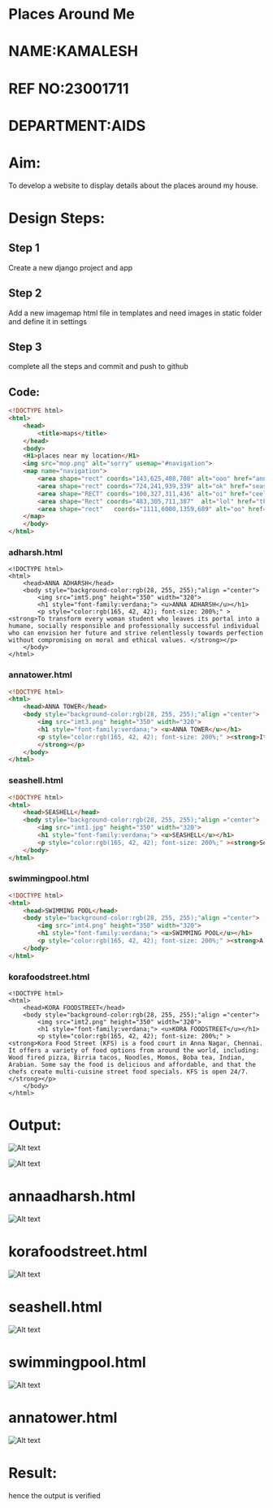 
# Places Around Me
# NAME:KAMALESH
# REF NO:23001711
# DEPARTMENT:AIDS
# Aim:
To develop a website to display details about the places around my house.

# Design Steps:
## Step 1

Create a new django project and app

## Step 2

Add a new imagemap html file in templates and need images in static folder and define it in settings

## Step 3

complete all the steps and commit and push to github

## Code:
```html
<!DOCTYPE html>
<html>
    <head>
        <title>maps</title>
    </head>
    <body>
    <H1>places near my location</H1>
    <img src="mop.png" alt="sorry" usemap="#navigation">
    <map name="navigation">
        <area shape="rect" coords="143,625,408,708" alt="ooo" href="annadharsh.html" title="annaadharsh">
        <area shape="rect" coords="724,241,939,339" alt="ok" href="seashell.html" title="seashell">
        <area shape="RECT" coords="100,327,311,436" alt="oi" href="ceelam.html" title="korafood">
        <area shape="Rect" coords="483,305,711,387"  alt="lol" href="thaila.html" title="annatower">
        <area shape="rect"   coords="1111,6000,1359,689" alt="oo" href="swimmingpool.html" title="swimmingpool">
    </map>
    </body>
</html>
```
### adharsh.html
```
<!DOCTYPE html>
<html>
    <head>ANNA ADHARSH</head>
    <body style="background-color:rgb(28, 255, 255);"align ="center">
        <img src="imt5.png" height="350" width="320">
        <h1 style="font-family:verdana;"> <u>ANNA ADHARSH</u></h1>
        <p style="color:rgb(165, 42, 42); font-size: 200%;" ><strong>To transform every woman student who leaves its portal into a humane, socially responsible and professionally successful individual who can envision her future and strive relentlessly towards perfection without compromising on moral and ethical values. </strong></p>
    </body>
</html>
```

### annatower.html
```html
<!DOCTYPE html>
<html>
    <head>ANNA TOWER</head>
    <body style="background-color:rgb(28, 255, 255);"align ="center">
        <img src="imt3.png" height="350" width="320">
        <h1 style="font-family:verdana;"> <u>ANNA TOWER</u></h1>
        <p style="color:rgb(165, 42, 42); font-size: 200%;" ><strong>It is one of the prime residential areas in Chennai and is home to several prominent doctors, lawyers and politicians. Real estate prices are among the highest in the city. A recent addition to the area is VR Chennai Mall, located near Shanthi Colony and Thirumangalam junction.
        </strong></p>
    </body>
</html>
```
### seashell.html
```html
<!DOCTYPE html>
<html>
    <head>SEASHELL</head>
    <body style="background-color:rgb(28, 255, 255);"align ="center">
        <img src="imt1.jpg" height="350" width="320">
        <h1 style="font-family:verdana;"> <u>SEASHELL</u></h1>
        <p style="color:rgb(165, 42, 42); font-size: 200%;" ><strong>Sea Shell in Thousand Lights, Chennai is a well-known restaurant that serves both local and non-local customers. The restaurant is known for its seafood and Arabian-style dishes. Some say the restaurant has great customer service and tasty food. Sea Shell Restaurant in Chennai is owned by the famous Tamil actor ARYA.  </strong></p>
    </body>
</html>
```
### swimmingpool.html
```html
<!DOCTYPE html>
<html>
    <head>SWIMMING POOL</head>
    <body style="background-color:rgb(28, 255, 255);"align ="center">
        <img src="imt4.png" height="350" width="320">
        <h1 style="font-family:verdana;"> <u>SWIMMING POOL</u></h1>
        <p style="color:rgb(165, 42, 42); font-size: 200%;" ><strong>A swimming pool is a tank or large basin that is filled with water and intended for recreational or competitive swimming or diving. Pools are also used for other bathing activities, such as playing, wading, water exercising, floating on inner tubes, or cooling off on hot days. </strong></p>
    </body>
</html>
```
### korafoodstreet.html
```
<!DOCTYPE html>
<html>
    <head>KORA FOODSTREET</head>
    <body style="background-color:rgb(28, 255, 255);"align ="center">
        <img src="imt2.png" height="350" width="320">
        <h1 style="font-family:verdana;"> <u>KORA FOODSTREET</u></h1>
        <p style="color:rgb(165, 42, 42); font-size: 200%;" ><strong>Kora Food Street (KFS) is a food court in Anna Nagar, Chennai. It offers a variety of food options from around the world, including: Wood fired pizza, Birria tacos, Noodles, Momos, Boba tea, Indian, Arabian. Some say the food is delicious and affordable, and that the chefs create multi-cuisine street food specials. KFS is open 24/7. </strong></p>
    </body>
</html>
```

# Output:

![Alt text](<Screenshot 2023-11-23 091445.png>)

![Alt text](<Screenshot 2023-11-23 091456.png>)

# annaadharsh.html

![Alt text](<Screenshot 2023-11-23 091641.png>)


# korafoodstreet.html

![Alt text](<Screenshot 2023-11-23 091727.png>)


# seashell.html

![Alt text](<Screenshot 2023-11-23 091805.png>)

# swimmingpool.html

![Alt text](<Screenshot 2023-11-23 091852.png>)



# annatower.html


![Alt text](<Screenshot 2023-11-23 092042.png>)


# Result:
hence the output is verified

